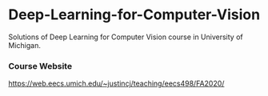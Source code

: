 # Deep-Learning-for-Computer-Vision
Solutions of Deep Learning for Computer Vision course in University of Michigan.

### Course Website 
<https://web.eecs.umich.edu/~justincj/teaching/eecs498/FA2020/>

